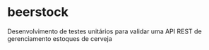 # beerstock
Desenvolvimento de testes unitários para validar uma API REST de gerenciamento estoques de cerveja
